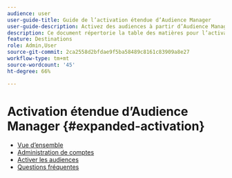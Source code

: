 ```yaml
---
audience: user
user-guide-title: Guide de l’activation étendue d’Audience Manager
user-guide-description: Activez des audiences à partir d’Audience Manager vers des destinations publicitaires et sociales par le biais de l’activation étendue d’Audience Manager.
description: Ce document répertorie la table des matières pour l’activation étendue de Adobe Audience Manager.
feature: Destinations
role: Admin,User
source-git-commit: 2ca2558d2bfdae9f5ba58489c8161c83909a8e27
workflow-type: tm+mt
source-wordcount: '45'
ht-degree: 66%

---
```



# Activation étendue d’Audience Manager {#expanded-activation}

* [Vue d’ensemble](./overview.md)
* [Administration de comptes](./administration.md)
* [Activer les audiences](./activate-audiences.md)
* [Questions fréquentes](./faq.md)
